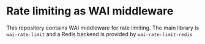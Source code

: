 # Rate limiting as WAI middleware

This repository contains WAI middleware for rate limiting. The main library is `wai-rate-limit` and a Redis backend is provided by `wai-rate-limit-redis`. 
